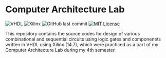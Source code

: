 # Computer Architecture Lab

![VHDL](https://img.shields.io/badge/VHDL-informational?style=flat&logo=VHDL&logoColor=white&color=007396)
![Xilinx](https://img.shields.io/badge/Xilinx-14.7-informational?style=flat&logo=data:image/svg+xml;base64,PHN2ZyByb2xlPSJpbWciIHZpZXdCb3g9IjAgMCAyNCAyNCIgeG1sbnM9Imh0dHA6Ly93d3cudzMub3JnLzIwMDAvc3ZnIiBmaWxsPSIjZWUzMTI0Ij4KICA8dGl0bGU+WGlsaW54PC90aXRsZT4KICA8cGF0aAogICAgZD0ibTggMTggNS4yNDEgNkg1LjU4NkwuMzQ1IDE4bDUuMjQxLTZMLjM0NSA2bDUuMjQxLTZoNy42NTVMOCA2bDUuMjQxIDZMOCAxOHpNMjMuNjU1IDBIMTMuMjQxbDUuMjQxIDYgNS4xNzMtNnpNMTMuMjQxIDI0aDEwLjQxNGwtNS4xNzItNi01LjI0MiA2eiIgLz4KPC9zdmc+&logoColor=white&color=ee3124)
![GitHub last commit](https://img.shields.io/github/last-commit/uiuxarghya/PCC-CS492?label=Last%20Updated)
[![MIT License](https://img.shields.io/badge/License-MIT-green.svg)](https://choosealicense.com/licenses/mit/)

This repository contains the source codes for design of various combinational and sequential circuits using logic gates and componenets written in VHDL using Xilinx (14.7), which were practiced as a part of my Computer Architecture Lab during my 4th semester.
